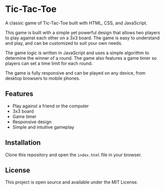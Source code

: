 # Tic-Tac-Toe

A classic game of Tic-Tac-Toe built with HTML, CSS, and JavaScript.

This game is built with a simple yet powerful design that allows two players to play against each other on a 3x3 board. The game is easy to understand and play, and can be customized to suit your own needs. 

The game logic is written in JavaScript and uses a simple algorithm to determine the winner of a round. The game also features a game timer so players can set a time limit for each round.

The game is fully responsive and can be played on any device, from desktop browsers to mobile phones.

## Features

- Play against a friend or the computer
- 3x3 board
- Game timer
- Responsive design
- Simple and intuitive gameplay

## Installation

Clone this repository and open the `index.html` file in your browser.

## License

This project is open source and available under the MIT License.